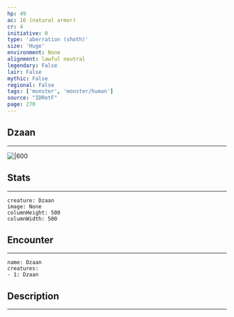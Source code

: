 ```yaml
---
hp: 49
ac: 16 (natural armor)
cr: 4
initiative: 0
type: 'aberration (shoth)'    
size: 'Huge'
environment: None
alignment: lawful neutral
legendary: False
lair: False
mythic: False
regional: False
tags: ['monster', 'monster/human']
source: "IDRotF"
page: 270
---
```


## Dzaan
---

![|600](D:/Program%20Files/5e.tools/img/bestiary/IDRotF/Dzaan.png)

## Stats
---

```statblock
creature: Dzaan
image: None
columnHeight: 500
columnWidth: 500
```

## Encounter
---

```encounter-table
name: Dzaan
creatures:
- 1: Dzaan
```

## Description
---




